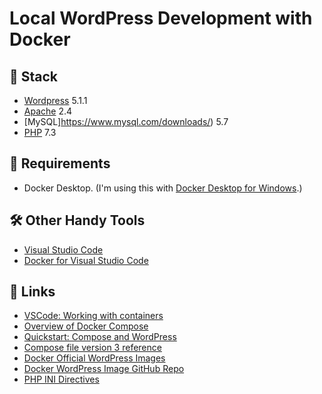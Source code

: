 # Local WordPress Development with Docker

## 🥞 Stack

- [Wordpress](https://wordpress.org/download/) 5.1.1
- [Apache](https://httpd.apache.org/download.cgi) 2.4
- [MySQL]https://www.mysql.com/downloads/) 5.7
- [PHP](https://www.php.net/downloads.php) 7.3


## 📝 Requirements

- Docker Desktop.  (I'm using this with [Docker Desktop for Windows](https://docs.docker.com/docker-for-windows/install/).)


## 🛠️ Other Handy Tools

- [Visual Studio Code](https://code.visualstudio.com/Download) 
- [Docker for Visual Studio Code](https://marketplace.visualstudio.com/items?itemName=ms-azuretools.vscode-docker) 

## 🔗 Links

- [VSCode: Working with containers](https://code.visualstudio.com/docs/containers/overview)
- [Overview of Docker Compose](https://docs.docker.com/compose/)
- [Quickstart: Compose and WordPress](https://docs.docker.com/compose/wordpress/)
- [Compose file version 3 reference](https://docs.docker.com/compose/compose-file/)
- [Docker Official WordPress Images](https://hub.docker.com/_/wordpress/)
- [Docker WordPress Image GitHub Repo](https://github.com/docker-library/wordpress)
- [PHP INI Directives](https://www.php.net/manual/en/ini.list.php)

